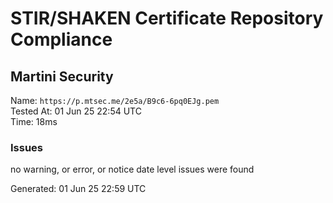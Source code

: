 # STIR/SHAKEN Certificate Repository Compliance

## Martini Security

Name: `https://p.mtsec.me/2e5a/B9c6-6pq0EJg.pem`\
Tested At: 01 Jun 25 22:54 UTC\
Time: 18ms

### Issues

no warning, or error, or notice date level issues were found

Generated: 01 Jun 25 22:59 UTC